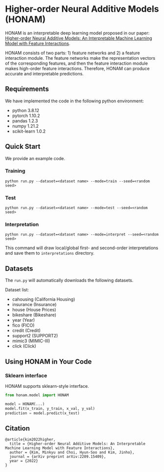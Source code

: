 # Higher-order Neural Additive Models (HONAM)

HONAM is an interpretable deep learning model proposed in our paper:
[Higher-order Neural Additive Models: An Interpretable Machine Learning Model with Feature Interactions](https://doi.org/10.48550/arXiv.2209.15409).

HONAM consists of two parts: 1) feature networks and 2) a feature interaction module.
The feature networks make the representation vectors of the corresponding features, and then the feature interaction module makes high-order feature interactions.
Therefore, HONAM can produce accurate and interpretable predictions.

## Requirements

We have implemented the code in the following python environment:
- python 3.8.12
- pytorch 1.10.2
- pandas 1.2.3
- numpy 1.21.2
- scikit-learn 1.0.2

## Quick Start

We provide an example code.

### Training
```shell
python run.py --dataset=<dataset name> --mode=train --seed=<random seed>
```

### Test
```shell
python run.py --dataset=<dataset name> --mode=test --seed=<random seed>
```

### Interpretation
```shell
python run.py --dataset=<dataset name> --mode=interpret --seed=<random seed>
```
This command will draw local/global first- and second-order interpretations and save them to `interpretations` directory.

## Datasets
The ```run.py``` will automatically downloads the following datasets.

Dataset list:
- cahousing (California Housing)
- insurance (Insurance)
- house (House Prices)
- bikeshare (Bikeshare)
- year (Year)
- fico (FICO)
- credit (Credit)
- support2 (SUPPORT2)
- mimic3 (MIMIC-III)
- click (Click)

## Using HONAM in Your Code

### Sklearn interface

HONAM supports sklearn-style interface.

```python
from honam.model import HONAM

model = HONAM(...)
model.fit(x_train, y_train, x_val, y_val)
prediction = model.predict(x_test) 
```

## Citation

```
@article{kim2022higher,
  title = {Higher-order Neural Additive Models: An Interpretable Machine Learning Model with Feature Interactions},
  author = {Kim, Minkyu and Choi, Hyun-Soo and Kim, Jinho},
  journal = {arXiv preprint arXiv:2209.15409},
  year = {2022}
}
```
